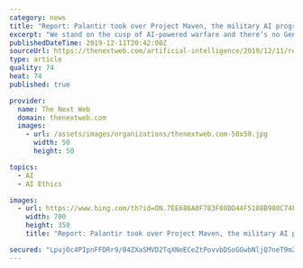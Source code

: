 ```yaml
---
category: news
title: "Report: Palantir took over Project Maven, the military AI program too unethical for Google"
excerpt: "We stand on the cusp of AI-powered warfare and there’s no Geneva Convention for keeping countries like ... it’s also important to ensure we’re acting with the bare minimum of ethics. There are plenty of technologies we don’t use for warfare because they’re unethical. We don’t use mustard gas or white phosphorous anymore, for example ..."
publishedDateTime: 2019-12-11T20:42:00Z
sourceUrl: https://thenextweb.com/artificial-intelligence/2019/12/11/report-palantir-took-over-project-maven-the-military-ai-program-too-unethical-for-google/
type: article
quality: 74
heat: 74
published: true

provider:
  name: The Next Web
  domain: thenextweb.com
  images:
    - url: /assets/images/organizations/thenextweb.com-50x50.jpg
      width: 50
      height: 50

topics:
  - AI
  - AI Ethics

images:
  - url: https://www.bing.com/th?id=ON.7EE686A0F783F08DD44F5108B980C74F
    width: 700
    height: 350
    title: "Report: Palantir took over Project Maven, the military AI program too unethical for Google"

secured: "LpujOc4PIpnFFDRr9/04ZXaSMVD2TqXNeECeZtPovvbDSoGGwbNljQ7neT9mZfdpViGDwJ8kLXJKFgwNMsohxftxP4iV12bWNmiIX1N9RlBiTojPVtNchVtw9buFusVk/G9vBNUXXN7PmdIvk/YXWv/v/Qk1Frf57LeD6gmz5u4cvwvzRnnEuUarXLhvvI+5Sq6MnzsKoXrV9tVS/1fW8xg14EB30u6YwqeSrNd81QvFPz7pOzYwmmFNbeGG5p7mD3zbEHvMm1CAXhSxtXObIg==;HoXl+Nhd+L044e+cKdHQUA=="
---
```


